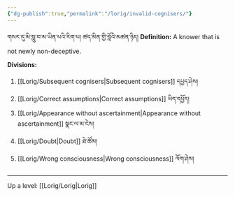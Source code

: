 ```yaml
---
{"dg-publish":true,"permalink":"/lorig/invalid-cognisers/"}
---
```


གསར་དུ་མི་སླུ་བ་མ་ཡིན་པའི་རིག་པ། ཚད་མིན་གྱི་བློའི་མཚན་ཉིད།
**Definition:** A knower that is not newly non-deceptive.

**Divisions:**
1. [[Lorig/Subsequent cognisers\|Subsequent cognisers]] དཔྱད་ཤེས།
2. [[Lorig/Correct assumptions\|Correct assumptions]] ཡིད་དཔྱོད།
3. [[Lorig/Appearance without ascertainment\|Appearance without ascertainment]] སྣང་ལ་མ་ངེས།
4. [[Lorig/Doubt\|Doubt]] ཐེ་ཚོམ།
5. [[Lorig/Wrong consciousness\|Wrong consciousness]] ལོག་ཤེས།

---
Up a level: [[Lorig/Lorig\|Lorig]]